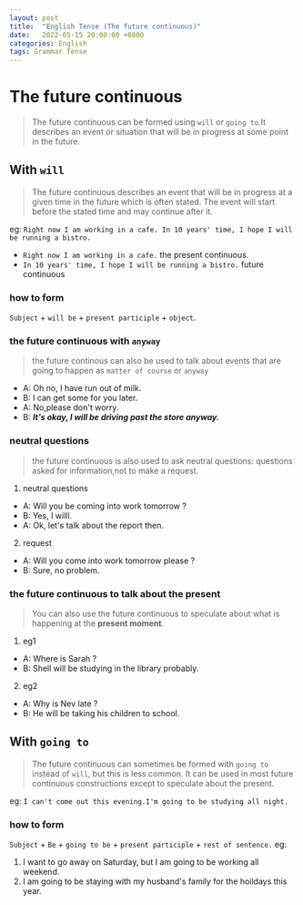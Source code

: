 ```yaml
---
layout: post
title:  "English Tense (The future continuous)"
date:   2022-05-15 20:00:00 +0800
categories: English
tags: Grammar Tense
---
```


# The future continuous

> The future continuous can be formed using `will` or `going to`.It describes an event or situation that will be in progress at some point in the future.

## With `will`

> The future continuous describes an event that will be in progress at a given time in the future which is often stated. The event will start before the stated time and may continue after it.

eg: `Right now I am working in a cafe. In 10 years' time, I hope I will be running a bistro.`

* `Right now I am working in a cafe.` the present continuous.
* `In 10 years' time, I hope I will be running a bistro.` future continuous

### how to form

`Subject` + `will be` + `present participle` + `object`.

### the future continuous with `anyway`

> the future continous can also be used to talk about events that are going to happen as `matter of course` or `anyway`

* A: Oh no, I have run out of milk.
* B: I can get some for you later.
* A: No,please don't worry.
* B: ***It's okay, I will be driving past the store anyway.***

### neutral questions

> the future continuous is also used to ask neutral questions: questions asked for information,not to make a request.

1. neutral questions
  * A: Will you be coming into work tomorrow ? 
  * B: Yes, I willl.
  * A: Ok, let's talk about the report then.

2. request
  * A: Will you come into work tomorrow please ?
  * B: Sure, no problem.

### the future continuous to talk about the present

> You can also use the future continuous to speculate about what is happening at the **present moment**.

1. eg1
  * A: Where is Sarah ?
  * B: Shell will be studying in the library probably.
2. eg2
  * A: Why is Nev late ?
  * B: He will be taking his children to school.

## With `going to`

> The future continuous can sometimes be formed with `going to` instead of `will`, but this is less common. It can be used in most future continuous constructions except to speculate about the present.

eg: `I can't come out this evening.I'm going to be studying all night.`

### how to form

`Subject` + `Be` + `going to be` + `present participle` + `rest of sentence.`
eg:

1. I want to go away on Saturday, but I am going to be working all weekend.
2. I am going to be staying with my husband's family for the hoildays this year.